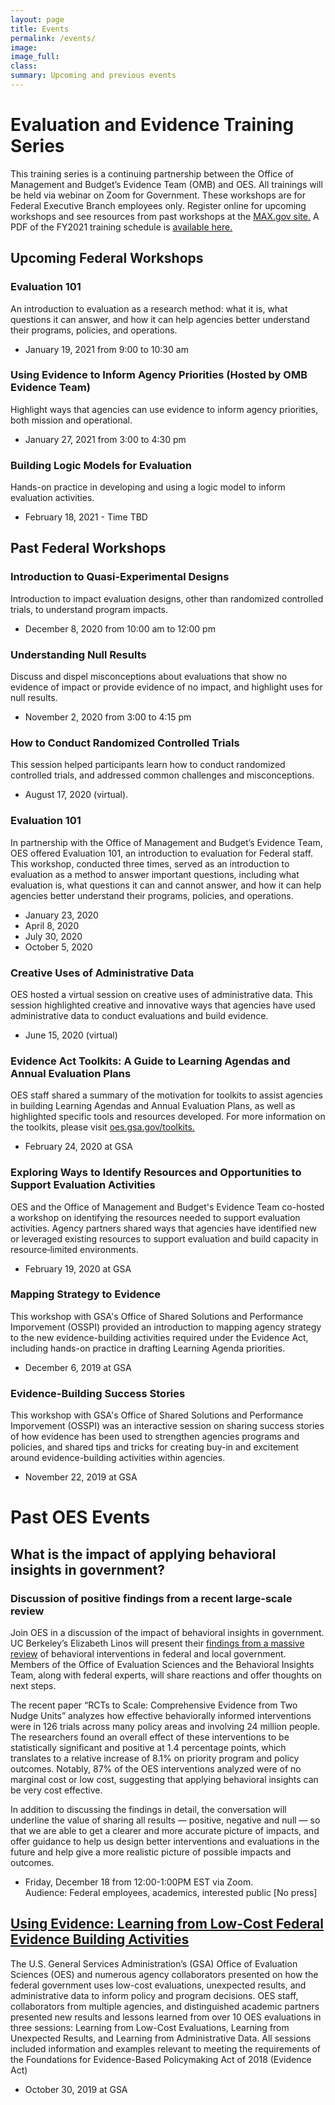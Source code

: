 ```yaml
---
layout: page
title: Events
permalink: /events/
image:
image_full: 
class:
summary: Upcoming and previous events
---
```


# Evaluation and Evidence Training Series
This training series is a continuing partnership between the Office of Management and Budget’s Evidence Team (OMB) and OES. All trainings will be held via webinar on Zoom for Government. These workshops are for Federal Executive Branch employees only. Register online for upcoming workshops and see resources from past workshops at the <a href="https://community.max.gov/x/yrHGe">MAX.gov site.</a> A PDF of the FY2021 training schedule is <a href="http://oes.gsa.gov/assets/files/fy21-oes-training-calendar.pdf">available here.</a>

## Upcoming Federal Workshops

### Evaluation 101
An introduction to evaluation as a research method: what it is, what questions it can answer, and how it can help agencies better understand their programs, policies, and operations.
- January 19, 2021 from 9:00 to 10:30 am 

### Using Evidence to Inform Agency Priorities (Hosted by OMB Evidence Team)
Highlight ways that agencies can use evidence to inform agency priorities, both mission and operational.
- January 27, 2021 from 3:00 to 4:30 pm

### Building Logic Models for Evaluation
Hands-on practice in developing and using a logic model to inform evaluation activities. 
- February 18, 2021 - Time TBD

## Past Federal Workshops

### Introduction to Quasi-Experimental Designs
Introduction to impact evaluation designs, other than randomized controlled trials, to understand program impacts.
- December 8, 2020 from 10:00 am to 12:00 pm

### Understanding Null Results
Discuss and dispel misconceptions about evaluations that show no evidence of impact or provide evidence of no impact, and highlight uses for null results.
- November 2, 2020 from 3:00 to 4:15 pm

### How to Conduct Randomized Controlled Trials
This session helped participants learn how to conduct randomized controlled trials, and addressed common challenges and misconceptions.
- August 17, 2020 (virtual).

### Evaluation 101
In partnership with the Office of Management and Budget’s Evidence Team, OES offered Evaluation 101, an introduction to evaluation for Federal staff. This workshop, conducted three times, served as an introduction to evaluation as a method to answer important questions, including what evaluation is, what questions it can and cannot answer, and how it can help agencies better understand their programs, policies, and operations.
- January 23, 2020 
- April 8, 2020
- July 30, 2020
- October 5, 2020

### Creative Uses of Administrative Data
OES hosted a virtual session on creative uses of administrative data. This session highlighted creative and innovative ways that agencies have used administrative data to conduct evaluations and build evidence.
- June 15, 2020 (virtual)

### Evidence Act Toolkits: A Guide to Learning Agendas and Annual Evaluation Plans
OES staff shared a summary of the motivation for toolkits to assist agencies in building Learning Agendas and Annual Evaluation Plans, as well as highlighted specific tools and resources developed. For more information on the toolkits, please visit <a href="https://oes.gsa.gov/toolkits/">oes.gsa.gov/toolkits.</a>
- February 24, 2020 at GSA

### Exploring Ways to Identify Resources and Opportunities to Support Evaluation Activities
OES and the Office of Management and Budget's Evidence Team co-hosted a workshop on identifying the resources needed to support evaluation activities. Agency partners shared ways that agencies have identified new or leveraged existing resources to support evaluation and build capacity in resource‐limited environments. 
- February 19, 2020 at GSA

### Mapping Strategy to Evidence
This workshop with GSA's Office of Shared Solutions and Performance Imporvement (OSSPI) provided an introduction to mapping agency strategy to the new evidence-building activities required under the Evidence Act, including hands-on practice in drafting Learning Agenda priorities.
- December 6, 2019 at GSA

### Evidence-Building Success Stories
This workshop with GSA's Office of Shared Solutions and Performance Imporvement (OSSPI) was an interactive session on sharing success stories of how evidence has been used to strengthen agencies programs and policies, and shared tips and tricks for creating buy-in and excitement around evidence-building activities within agencies.
- November 22, 2019 at GSA


# Past OES Events 

## What is the impact of applying behavioral insights in government? 
### Discussion of positive findings from a recent large-scale review
Join OES in a discussion of the impact of behavioral insights in government. UC Berkeley’s Elizabeth Linos will present their <a href="https://www.nber.org/papers/w27594">findings from a massive review</a> of behavioral interventions in federal and local government. Members of the Office of Evaluation Sciences and the Behavioral Insights Team, along with federal experts, will share reactions and offer thoughts on next steps. 

The recent paper “RCTs to Scale: Comprehensive Evidence from Two Nudge Units” analyzes how effective behaviorally informed interventions were in 126 trials across many policy areas and involving 24 million people. The researchers found an overall effect of these interventions to be statistically significant and positive at 1.4 percentage points, which translates to a relative increase of 8.1% on priority program and policy outcomes.  Notably, 87% of the OES interventions analyzed were of no marginal cost or low cost, suggesting  that applying behavioral insights can be very cost effective. 

In addition to discussing the findings in detail, the conversation will underline the value of sharing all results — positive, negative and null — so that we are able to get a clearer and more accurate picture of impacts, and offer guidance to help us design better interventions and evaluations in the future and help give a more realistic picture of possible impacts and outcomes. 
- Friday, December 18 from 12:00-1:00PM EST via Zoom. 
<br/>Audience: Federal employees, academics, interested public [No press]

## <a href="https://oes.gsa.gov/2019annualevent">Using Evidence: Learning from Low-Cost Federal Evidence Building Activities</a>
The U.S. General Services Administration’s (GSA) Office of Evaluation Sciences (OES) and numerous agency collaborators presented on how the federal government uses low-cost evaluations, unexpected results, and administrative data to inform policy and program decisions. OES staff, collaborators from multiple agencies, and distinguished academic partners presented new results and lessons learned from over 10 OES evaluations in three sessions: Learning from Low-Cost Evaluations, Learning from Unexpected Results, and Learning from Administrative Data. All sessions included information and examples relevant to meeting the requirements of the Foundations for Evidence-Based Policymaking Act of 2018 (Evidence Act)
- October 30, 2019 at GSA
